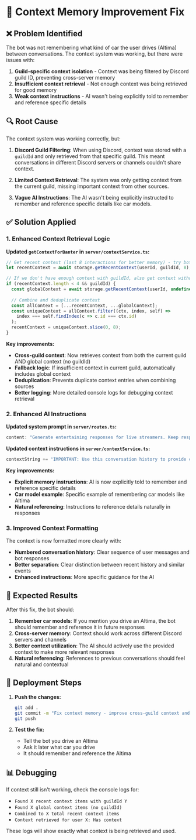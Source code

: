 # 🔧 Context Memory Improvement Fix

## ❌ **Problem Identified**

The bot was not remembering what kind of car the user drives (Altima) between conversations. The context system was working, but there were issues with:

1. **Guild-specific context isolation** - Context was being filtered by Discord guild ID, preventing cross-server memory
2. **Insufficient context retrieval** - Not enough context was being retrieved for good memory
3. **Weak context instructions** - AI wasn't being explicitly told to remember and reference specific details

## 🔍 **Root Cause**

The context system was working correctly, but:

1. **Discord Guild Filtering**: When using Discord, context was stored with a `guildId` and only retrieved from that specific guild. This meant conversations in different Discord servers or channels couldn't share context.

2. **Limited Context Retrieval**: The system was only getting context from the current guild, missing important context from other sources.

3. **Vague AI Instructions**: The AI wasn't being explicitly instructed to remember and reference specific details like car models.

## ✅ **Solution Applied**

### **1. Enhanced Context Retrieval Logic**

**Updated `getContextForBanter` in `server/contextService.ts`:**

```typescript
// Get recent context (last 8 interactions for better memory) - try both with and without guildId
let recentContext = await storage.getRecentContext(userId, guildId, 8);

// If we don't have enough context with guildId, also get context without guildId
if (recentContext.length < 4 && guildId) {
  const globalContext = await storage.getRecentContext(userId, undefined, 8);
  
  // Combine and deduplicate context
  const allContext = [...recentContext, ...globalContext];
  const uniqueContext = allContext.filter((ctx, index, self) => 
    index === self.findIndex(c => c.id === ctx.id)
  );
  recentContext = uniqueContext.slice(0, 8);
}
```

**Key improvements:**
- **Cross-guild context**: Now retrieves context from both the current guild AND global context (no guildId)
- **Fallback logic**: If insufficient context in current guild, automatically includes global context
- **Deduplication**: Prevents duplicate context entries when combining sources
- **Better logging**: More detailed console logs for debugging context retrieval

### **2. Enhanced AI Instructions**

**Updated system prompt in `server/routes.ts`:**

```typescript
content: "Generate entertaining responses for live streamers. Keep responses engaging, fun, and under 25 words. Match the personality and energy requested. Use plain text only - no markdown formatting, asterisks, or special characters. Write naturally as if speaking. Be creative and varied - avoid repeating the same phrases or responses. Each response should feel fresh and unique. IMPORTANT: If context is provided, use it to remember what was discussed and refer back to it naturally. If someone mentioned something specific (like a car model, hobby, etc.), reference it in your response."
```

**Updated context instructions in `server/contextService.ts`:**

```typescript
contextString += "IMPORTANT: Use this conversation history to provide contextually aware responses. Remember what was discussed and refer back to it naturally. If someone mentioned something specific (like a car model, hobby, etc.), reference it naturally in your response. For example, if someone mentioned they drive an Altima, remember that and refer to it in future responses. Be creative and varied while staying connected to the conversation.";
```

**Key improvements:**
- **Explicit memory instructions**: AI is now explicitly told to remember and reference specific details
- **Car model example**: Specific example of remembering car models like Altima
- **Natural referencing**: Instructions to reference details naturally in responses

### **3. Improved Context Formatting**

The context is now formatted more clearly with:
- **Numbered conversation history**: Clear sequence of user messages and bot responses
- **Better separation**: Clear distinction between recent history and similar events
- **Enhanced instructions**: More specific guidance for the AI

## 🎯 **Expected Results**

After this fix, the bot should:

1. **Remember car models**: If you mention you drive an Altima, the bot should remember and reference it in future responses
2. **Cross-server memory**: Context should work across different Discord servers and channels
3. **Better context utilization**: The AI should actively use the provided context to make more relevant responses
4. **Natural referencing**: References to previous conversations should feel natural and contextual

## 🚀 **Deployment Steps**

1. **Push the changes:**
   ```bash
   git add .
   git commit -m "Fix context memory - improve cross-guild context and AI instructions"
   git push
   ```

2. **Test the fix:**
   - Tell the bot you drive an Altima
   - Ask it later what car you drive
   - It should remember and reference the Altima

## 📊 **Debugging**

If context still isn't working, check the console logs for:
- `Found X recent context items with guildId Y`
- `Found X global context items (no guildId)`
- `Combined to X total recent context items`
- `Context retrieved for user X: Has context`

These logs will show exactly what context is being retrieved and used.
